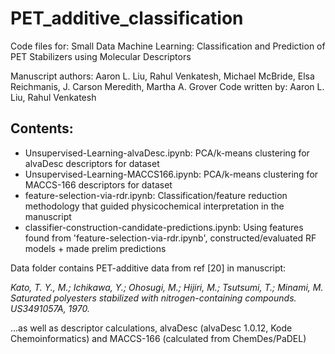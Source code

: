 # PET_additive_classification

Code files for: Small Data Machine Learning: Classification and Prediction of PET Stabilizers using Molecular Descriptors

Manuscript authors: Aaron L. Liu, Rahul Venkatesh, Michael McBride, Elsa Reichmanis, J. Carson Meredith, Martha A. Grover
Code written by: Aaron L. Liu, Rahul Venkatesh


## Contents:

* Unsupervised-Learning-alvaDesc.ipynb: PCA/k-means clustering for alvaDesc descriptors for dataset
* Unsupervised-Learning-MACCS166.ipynb: PCA/k-means clustering for MACCS-166 descriptors for dataset
* feature-selection-via-rdr.ipynb: Classification/feature reduction methodology that guided physicochemical interpretation in the manuscript
* classifier-construction-candidate-predictions.ipynb: Using features found from 'feature-selection-via-rdr.ipynb', constructed/evaluated RF models + made prelim predictions

Data folder contains PET-additive data from ref [20] in manuscript:

*Kato, T. Y., M.;  Ichikawa, Y.;  Ohosugi, M.;  Hijiri, M.;  Tsutsumi, T.; Minami, M. Saturated polyesters stabilized with nitrogen-containing compounds. US3491057A, 1970.*

...as well as descriptor calculations, alvaDesc (alvaDesc 1.0.12, Kode Chemoinformatics) and MACCS-166 (calculated from ChemDes/PaDEL)

